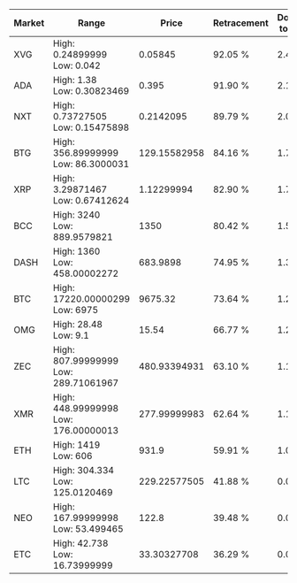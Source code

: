 | Market | Range | Price| Retracement | Doubles to 50% |
| --- | --- | --- | --- | --- |
| XVG | High: 0.24899999<br />Low: 0.042 | 0.05845 | 92.05 % | 2.49 |
| ADA | High: 1.38<br />Low: 0.30823469 | 0.395 | 91.90 % | 2.14 |
| NXT | High: 0.73727505<br />Low: 0.15475898 | 0.2142095 | 89.79 % | 2.08 |
| BTG | High: 356.89999999<br />Low: 86.3000031 | 129.15582958 | 84.16 % | 1.72 |
| XRP | High: 3.29871467<br />Low: 0.67412624 | 1.12299994 | 82.90 % | 1.77 |
| BCC | High: 3240<br />Low: 889.9579821 | 1350 | 80.42 % | 1.53 |
| DASH | High: 1360<br />Low: 458.00002272 | 683.9898 | 74.95 % | 1.33 |
| BTC | High: 17220.00000299<br />Low: 6975 | 9675.32 | 73.64 % | 1.25 |
| OMG | High: 28.48<br />Low: 9.1 | 15.54 | 66.77 % | 1.21 |
| ZEC | High: 807.99999999<br />Low: 289.71061967 | 480.93394931 | 63.10 % | 1.14 |
| XMR | High: 448.99999998<br />Low: 176.00000013 | 277.99999983 | 62.64 % | 1.12 |
| ETH | High: 1419<br />Low: 606 | 931.9 | 59.91 % | 1.09 |
| LTC | High: 304.334<br />Low: 125.0120469 | 229.22577505 | 41.88 % | 0.00 |
| NEO | High: 167.99999998<br />Low: 53.499465 | 122.8 | 39.48 % | 0.00 |
| ETC | High: 42.738<br />Low: 16.73999999 | 33.30327708 | 36.29 % | 0.00 |
